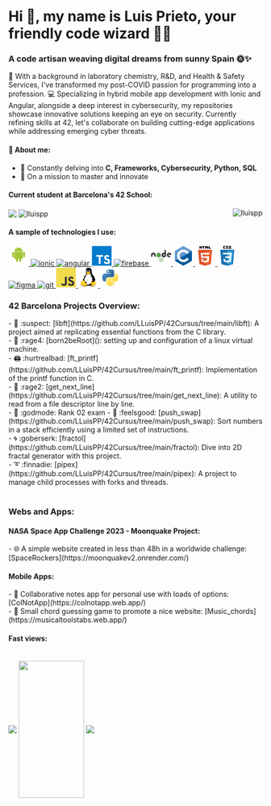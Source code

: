 
<h1 align="left">Hi 👋, my name is Luis Prieto, your friendly code wizard 🧙‍♂️</h1>
<h3 align="left">A code artisan weaving digital dreams from sunny Spain 🌞✨</h3>

🔬 With a background in laboratory chemistry, R&D, and Health & Safety Services, I've transformed my post-COVID passion for programming into a profession. 💻 Specializing in hybrid mobile app development with Ionic and Angular, alongside a deep interest in cybersecurity, my repositories showcase innovative solutions keeping an eye on security. Currently refining skills at 42, let's collaborate on building cutting-edge applications while addressing emerging cyber threats.

<h4 align="left">🧠 About me:</h4><p align="left">
  
  - 🌱 Constantly delving into **C, Frameworks, Cybersecurity, Python, SQL**
  - 🚀 On a mission to master and innovate

<p><h4 align="left">Current student at Barcelona's 42 School:</h4></p>
  <p>
    <img align="center" width="230" src="https://github.com/LLuisPP/LLuisPP/assets/116104082/27c2898d-c818-4080-8a11-a0a708b9ffa6">
    <img align="center" width="200" src="https://github-readme-stats.vercel.app/api/top-langs?username=lluispp&show_icons=true&locale=en&layout=compact" alt="lluispp" />
    <img align="right" src="https://komarev.com/ghpvc/?username=lluispp&label=Profile%20views&color=0eb437&style=flat" alt="lluispp" />
  </p>
<h4 align="left">A sample of technologies I use:</h4>

<p align="left">
  <a href="https://developer.android.com" target="_blank" rel="noreferrer"> <img src="https://raw.githubusercontent.com/devicons/devicon/master/icons/android/android-original-wordmark.svg" alt="android" width="40" height="40"/> </a>
  <a href="https://ionicframework.com" target="_blank" rel="noreferrer"> <img src="https://upload.wikimedia.org/wikipedia/commons/d/d1/Ionic_Logo.svg" alt="ionic" width="40" height="40"/> </a>
  <a href="https://angular.io" target="_blank" rel="noreferrer"> <img src="https://angular.io/assets/images/logos/angular/angular.svg" alt="angular" width="40" height="40"/> </a> 
  <a href="https://www.typescriptlang.org/" target="_blank" rel="noreferrer"> <img src="https://raw.githubusercontent.com/devicons/devicon/master/icons/typescript/typescript-original.svg" alt="typescript" width="40" height="40"/> </a>
  <a href="https://firebase.google.com/" target="_blank" rel="noreferrer"> <img src="https://www.vectorlogo.zone/logos/firebase/firebase-icon.svg" alt="firebase" width="40" height="40"/> </a>
  <a href="https://nodejs.org" target="_blank" rel="noreferrer"> <img src="https://raw.githubusercontent.com/devicons/devicon/master/icons/nodejs/nodejs-original-wordmark.svg" alt="nodejs" width="40" height="40"/> </a>
  <a href="https://www.cprogramming.com/" target="_blank" rel="noreferrer"> <img src="https://raw.githubusercontent.com/devicons/devicon/master/icons/c/c-original.svg" alt="c" width="40" height="40"/> </a>
  <a href="https://www.w3.org/html/" target="_blank" rel="noreferrer"> <img src="https://raw.githubusercontent.com/devicons/devicon/master/icons/html5/html5-original-wordmark.svg" alt="html5" width="40" height="40"/> </a>
  <a href="https://www.w3schools.com/css/" target="_blank" rel="noreferrer"> <img src="https://raw.githubusercontent.com/devicons/devicon/master/icons/css3/css3-original-wordmark.svg" alt="css3" width="40" height="40"/> </a>
  <a href="https://www.figma.com/" target="_blank" rel="noreferrer"> <img src="https://www.vectorlogo.zone/logos/figma/figma-icon.svg" alt="figma" width="40" height="40"/> </a>
  <a href="https://git-scm.com/" target="_blank" rel="noreferrer"> <img src="https://www.vectorlogo.zone/logos/git-scm/git-scm-icon.svg" alt="git" width="40" height="40"/> </a>
  <a href="https://developer.mozilla.org/en-US/docs/Web/JavaScript" target="_blank" rel="noreferrer"> <img src="https://raw.githubusercontent.com/devicons/devicon/master/icons/javascript/javascript-original.svg" alt="javascript" width="40" height="40"/> </a>
  <a href="https://www.linux.org/" target="_blank" rel="noreferrer"> <img src="https://raw.githubusercontent.com/devicons/devicon/master/icons/linux/linux-original.svg" alt="linux" width="40" height="40"/> </a>
  <a href="https://www.python.org" target="_blank" rel="noreferrer"> <img src="https://raw.githubusercontent.com/devicons/devicon/master/icons/python/python-original.svg" alt="python" width="40" height="40"/> </a>
</p>

<h3 align="left">42 Barcelona Projects Overview:</h3>
  - 📖 :suspect: [libft](https://github.com/LLuisPP/42Cursus/tree/main/libft): A project aimed at replicating essential functions from the C library.<br>
  - 🐧 :rage4: [born2beRoot](): setting up and configuration of a linux virtual machine.<br>
  - 🖨 :hurtrealbad: [ft_printf](https://github.com/LLuisPP/42Cursus/tree/main/ft_printf): Implementation of the printf function in C.<br>
  - 📝 :rage2: [get_next_line](https://github.com/LLuisPP/42Cursus/tree/main/get_next_line): A utility to read from a file descriptor line by line.<br>
  - 🔖 :godmode: Rank 02 exam
  - 🔢 :feelsgood: [push_swap](https://github.com/LLuisPP/42Cursus/tree/main/push_swap): Sort numbers in a stack efficiently using a limited set of instructions.<br>
  - 🌀 :goberserk: [fractol](https://github.com/LLuisPP/42Cursus/tree/main/fractol): Dive into 2D fractal generator with this project.<br>
  - ➰ :finnadie: [pipex](https://github.com/LLuisPP/42Cursus/tree/main/pipex): A project to manage child processes with forks and threads.<br>
<br>
<h3 align="left">Webs and Apps:</h3>
<h4 align="left">NASA Space App Challenge 2023 - Moonquake Project:</h4>
  - 🌐 A simple website created in less than 48h in a worldwide challenge: [SpaceRockers](https://moonquakev2.onrender.com/)<br>
<h4 align="left">Mobile Apps:</h4>
- 📃 Collaborative notes app for personal use with loads of options: [ColNotApp](https://colnotapp.web.app/)<br>
- 🎸 Small chord guessing game to promote a nice website: [Music_chords](https://musicaltoolstabs.web.app/) <br>
  <h4 align="left">Fast views:</h4><br>
<img align="center" width="280" src="https://github.com/LLuisPP/LLuisPP/assets/116104082/6934ddc1-e7c9-46ce-b8ff-1516aca42622">
<img align="center" width="130" height="272" src="https://github.com/LLuisPP/LLuisPP/assets/116104082/c9200cb8-152f-4e56-9a9b-985766514eb3">
<img align="center" width="130" src="https://github.com/LLuisPP/LLuisPP/assets/116104082/0e1bfb0f-00fb-44d9-aa55-aa2b391f8dd9">

